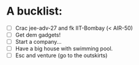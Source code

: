 # A bucklist:
- [ ] Crac jee-adv-27 and fk IIT-Bombay (< AIR-50)
- [ ] Get dem gadgets!
- [ ] Start a company... 
- [ ] Have a big house with swimming pool.
- [ ] Esc and venture (go to the outskirts)
